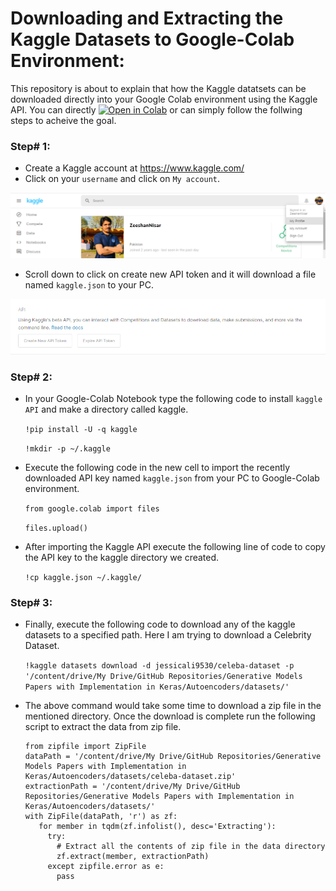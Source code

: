 # Downloading and Extracting the Kaggle Datasets to Google-Colab Environment:
This repository is about to explain that how the Kaggle datatsets can be downloaded directly into your Google Colab environment using the Kaggle API. You can directly [![Open in Colab](https://colab.research.google.com/assets/colab-badge.svg)](https://github.com/zeeshannisar/Downloading-and-Extracting-the-Kaggle-Datasets-to-Google-Colab-Environment/blob/master/Downloading%20and%20Extracting%20the%20Kaggle%20Dataset%20to%20Google%20Colab%20Environment.ipynb)
or can simply follow the follwing steps to acheive the goal.

### Step# 1:
  + Create a Kaggle account at https://www.kaggle.com/
  + Click on your `username` and click on `My account`.

<p align="center">
    <img src="https://github.com/zeeshannisar/Downloading-and-Extracting-the-Kaggle-Datasets-to-Google-Colab-Environment/blob/master/ReadMe%20Images/kaggle.png">
</p>

  + Scroll down to click on create new API token and it will download a file named `kaggle.json` to your PC.

<p align="center">
    <img src='https://github.com/zeeshannisar/Downloading-and-Extracting-the-Kaggle-Datasets-to-Google-Colab-Environment/blob/master/ReadMe%20Images/API%20token.png'>
  </p>

### Step# 2:
   + In your Google-Colab Notebook type the following code to install `kaggle API` and make a directory called kaggle.
  
      `!pip install -U -q kaggle`

      `!mkdir -p ~/.kaggle`
  
   + Execute the following code in the new cell to import the recently downloaded API key named `kaggle.json` from your PC to Google-Colab environment. 
   
      `from google.colab import files`
   
      `files.upload()`
      
   + After importing the Kaggle API execute the following line of code to copy the API key to the kaggle directory we created.
   
      `!cp kaggle.json ~/.kaggle/`

### Step# 3:
   + Finally, execute the following code to download any of the kaggle datasets to a specified path. Here I am trying to download a Celebrity Dataset.
   
      ```!kaggle datasets download -d jessicali9530/celeba-dataset -p '/content/drive/My Drive/GitHub Repositories/Generative Models Papers with Implementation in Keras/Autoencoders/datasets/'```
      
   + The above command would take some time to download a zip file in the mentioned directory. Once the download is complete run the following script to extract the data from zip file.
      ```from tqdm.notebook import tqdm
      from zipfile import ZipFile
      dataPath = '/content/drive/My Drive/GitHub Repositories/Generative Models Papers with Implementation in Keras/Autoencoders/datasets/celeba-dataset.zip'
      extractionPath = '/content/drive/My Drive/GitHub Repositories/Generative Models Papers with Implementation in Keras/Autoencoders/datasets/'
      with ZipFile(dataPath, 'r') as zf:
         for member in tqdm(zf.infolist(), desc='Extracting'):
           try:
             # Extract all the contents of zip file in the data directory
             zf.extract(member, extractionPath)
           except zipfile.error as e:
             pass
        ```

